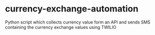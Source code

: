 # currency-exchange-automation
Python script which collects currency value form an API and sends SMS containing the currency exchange values  using TWILIO 
